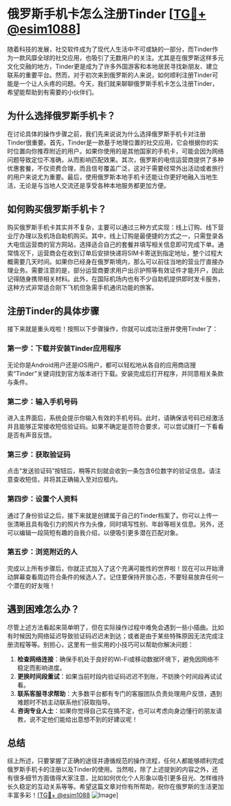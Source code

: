 # 俄罗斯手机卡怎么注册Tinder [[TG💪+ @esim1088](https://t.me/s/esim1088)]

随着科技的发展，社交软件成为了现代人生活中不可或缺的一部分，而Tinder作为一款风靡全球的社交应用，也吸引了无数用户的关注。尤其是在俄罗斯这样多元文化交融的地方，Tinder更是成为了许多外国游客和本地居民寻找新朋友、建立联系的重要平台。然而，对于初次来到俄罗斯的人来说，如何顺利注册Tinder可能是一个让人头疼的问题。今天，我们就来聊聊俄罗斯手机卡怎么注册Tinder，希望能帮助到有需要的小伙伴们。

## 为什么选择俄罗斯手机卡？

在讨论具体的操作步骤之前，我们先来说说为什么选择俄罗斯手机卡对注册Tinder很重要。首先，Tinder是一款基于地理位置的社交应用，它会根据你的实时位置向你推荐附近的用户。如果你使用的是其他国家的手机卡，可能会因为网络问题导致定位不准确，从而影响匹配效果。其次，俄罗斯的电信运营商提供了多种优惠套餐，不仅资费合理，而且信号覆盖广泛，这对于需要经常外出活动或者旅行的用户来说尤为重要。最后，使用俄罗斯本地手机卡还能让你更好地融入当地生活，无论是与当地人交流还是享受各种本地服务都更加方便。

## 如何购买俄罗斯手机卡？

购买俄罗斯手机卡其实并不复杂，主要可以通过三种方式实现：线上订购、线下营业厅办理以及机场自助机购买。其中，线上订购是最便捷的方式之一，只需登录各大电信运营商的官方网站，选择适合自己的套餐并填写相关信息即可完成下单。通常情况下，运营商会在收到订单后安排快递将SIM卡寄送到指定地址，整个过程大概需要几天时间。如果你已经身在俄罗斯境内，那么可以前往当地的营业厅直接办理业务。需要注意的是，部分运营商要求用户出示护照等有效证件才能开户，因此记得随身携带相关材料。此外，在国际机场内也有不少自助机提供即时发卡服务，这种方式非常适合刚下飞机但急需手机通讯功能的旅客。

## 注册Tinder的具体步骤

接下来就是重头戏啦！按照以下步骤操作，你就可以成功注册并使用Tinder了：

### 第一步：下载并安装Tinder应用程序
无论你是Android用户还是iOS用户，都可以轻松地从各自的应用商店搜索“Tinder”关键词找到官方版本进行下载。安装完成后打开程序，并同意相关条款与条件。

### 第二步：输入手机号码
进入主界面后，系统会提示你输入有效的手机号码。此时，请确保该号码已经激活并且能够正常接收短信验证码。如果不确定是否符合要求，可以尝试拨打一下看看是否有声音反馈。

### 第三步：获取验证码
点击“发送验证码”按钮后，稍等片刻就会收到一条包含6位数字的验证信息。请注意查收短信，并将其正确输入至对应框内。

### 第四步：设置个人资料
通过了身份验证之后，接下来就是创建属于自己的Tinder档案了。你可以上传一张清晰且具有吸引力的照片作为头像，同时填写性别、年龄等相关信息。另外，还可以编辑一段简短有趣的自我介绍，以便吸引更多潜在匹配对象。

### 第五步：浏览附近的人
完成以上所有步骤后，你就正式加入了这个充满可能性的世界啦！现在可以开始滑动屏幕查看周边符合条件的候选人了。记住要保持开放心态，不要轻易放弃任何一个潜在的好友哦！

## 遇到困难怎么办？

尽管上述方法看起来简单明了，但在实际操作过程中难免会遇到一些小插曲。比如有时候因为网络延迟导致验证码迟迟未到达；或者是由于某些特殊原因无法完成注册流程等等。别担心，这里有一些实用的小技巧可以帮助你解决问题：

1. **检查网络连接**：确保手机处于良好的Wi-Fi或移动数据环境下，避免因网络不稳定而影响进度。
2. **更换时间段重试**：如果当前时段内验证码迟迟不到账，不妨换个时间段再试试看。
3. **联系客服寻求帮助**：大多数平台都有专门的客服团队负责处理用户反馈，遇到难题时不妨主动联系他们获取指导。
4. **咨询专业人士**：如果你觉得自己实在搞不定，也可以考虑向身边懂行的朋友请教，说不定他们能给出意想不到的好建议呢！

## 总结

综上所述，只要掌握了正确的途径并遵循规范的操作流程，任何人都能够顺利完成俄罗斯手机卡的注册以及Tinder的使用。当然啦，除了上述提到的内容之外，还有很多细节方面值得大家注意，比如如何优化个人形象以吸引更多目光、怎样维持长久稳定的互动关系等等。希望这篇文章对你有所帮助，祝你在俄罗斯的生活更加丰富多彩！[[TG💪+ @esim1088](https://t.me/s/esim1088) ![Image](https://i.postimg.cc/4NQfJmqS/Snipaste-2025-05-13-00-14-12.png)]